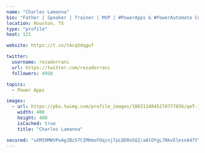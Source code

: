 ```yaml
---
name: "Charles Lamanna"
bio: "Father | Speaker | Trainer | MVP | #PowerApps & #PowerAutomate Community Super User | YouTuber Right-pointing triangle http://youtube.com/c/rezadorrani | Learn - Share - Clockwise rightwards and leftwards open circle arrows"
location: Houston, TX
type: "profile"
heat: 121

website: https://t.co/tAcqSdqguf

twitter:
  username: rezadorrani
  url: https://twitter.com/rezadorrani
  followers: 4958

topics:
  - Power Apps

images:
  - url: https://pbs.twimg.com/profile_images/1063114045270777856/qeT-jpWr_400x400.jpg
    width: 400
    height: 400
    isCached: true
    title: "Charles Lamanna"

secured: "uXM39MWVPw4gJBz57CIMHmoFOqinj7pLDD0oSQZ/aAlOYgL7NkvEleznA47tYTiqBhbGBblzbUcPTa0PNB3t5cSvo52Nfz8qx0N07nSp2zCV/6V1KjTp5fp5HCFPdqNiqMwmmAjLv6MGckphKAVAGvGMycjlJITvSXXRK5icAEiMw+KNkwVdY0ww3Ok4uKgfpI3lgh5evb7yO7zD3TBmus9WlCzzsTi6Lt3siWeb2bobflB/8/DPjAokckEdrUJNUDmWl0WPBybmOkpyDxpU2pZyxoIhQ5Sf1k1x+6KdvDgUDD9L0k05iJ6+u597C7M8uFqwCsn3FuAEVKwDrZfF88Pry15cbfMnQ053PBFLZCXDtczV/W1LfdzWjrcIm4RGR7I/NqEpOXib+tmHE1RqH8gWedk3aLT3KO04l1GFZH4=;txFHZcaCqK4TlcvUXQKS2g=="
---
```


